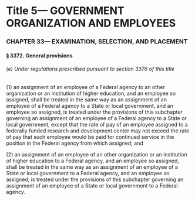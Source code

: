 
# Title 5— GOVERNMENT ORGANIZATION AND EMPLOYEES
### CHAPTER 33— EXAMINATION, SELECTION, AND PLACEMENT
#### § 3372. General provisions
###### (e) Under regulations prescribed pursuant to section 3376 of this title

(1) an assignment of an employee of a Federal agency to an other organization or an institution of higher education, and an employee so assigned, shall be treated in the same way as an assignment of an employee of a Federal agency to a State or local government, and an employee so assigned, is treated under the provisions of this subchapter governing an assignment of an employee of a Federal agency to a State or local government, except that the rate of pay of an employee assigned to a federally funded research and development center may not exceed the rate of pay that such employee would be paid for continued service in the position in the Federal agency from which assigned; and

(2) an assignment of an employee of an other organization or an institution of higher education to a Federal agency, and an employee so assigned, shall be treated in the same way as an assignment of an employee of a State or local government to a Federal agency, and an employee so assigned, is treated under the provisions of this subchapter governing an assignment of an employee of a State or local government to a Federal agency.
